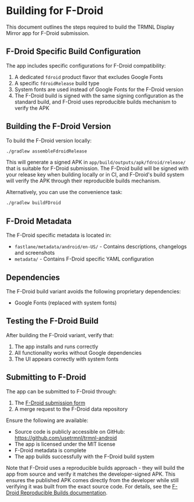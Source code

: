 # Building for F-Droid

This document outlines the steps required to build the TRMNL Display Mirror app for F-Droid submission.

## F-Droid Specific Build Configuration

The app includes specific configurations for F-Droid compatibility:

1. A dedicated `fdroid` product flavor that excludes Google Fonts
2. A specific `fdroidRelease` build type 
3. System fonts are used instead of Google Fonts for the F-Droid version
4. The F-Droid build is signed with the same signing configuration as the standard build, and F-Droid uses reproducible builds mechanism to verify the APK

## Building the F-Droid Version

To build the F-Droid version locally:

```bash
./gradlew assembleFdroidRelease
```

This will generate a signed APK in `app/build/outputs/apk/fdroid/release/` that is suitable for F-Droid submission. The F-Droid build will be signed with your release key when building locally or in CI, and F-Droid's build system will verify the APK through their reproducible builds mechanism.

Alternatively, you can use the convenience task:

```bash
./gradlew buildFDroid
```

## F-Droid Metadata

The F-Droid specific metadata is located in:
- `fastlane/metadata/android/en-US/` - Contains descriptions, changelogs and screenshots
- `metadata/` - Contains F-Droid specific YAML configuration

## Dependencies

The F-Droid build variant avoids the following proprietary dependencies:
- Google Fonts (replaced with system fonts)

## Testing the F-Droid Build

After building the F-Droid variant, verify that:
1. The app installs and runs correctly
2. All functionality works without Google dependencies
3. The UI appears correctly with system fonts

## Submitting to F-Droid

The app can be submitted to F-Droid through:

1. The [F-Droid submission form](https://gitlab.com/fdroid/fdroiddata/-/issues/new?issuable_template=App_Submission)
2. A merge request to the F-Droid data repository

Ensure the following are available:
- Source code is publicly accessible on GitHub: https://github.com/usetrmnl/trmnl-android
- The app is licensed under the MIT license
- F-Droid metadata is complete
- The app builds successfully with the F-Droid build system

Note that F-Droid uses a reproducible builds approach - they will build the app from source and verify it matches the developer-signed APK. This ensures the published APK comes directly from the developer while still verifying it was built from the exact source code. For details, see the [F-Droid Reproducible Builds documentation](https://f-droid.org/en/docs/Reproducible_Builds/).
